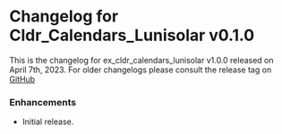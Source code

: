 # Changelog for Cldr_Calendars_Lunisolar v0.1.0

This is the changelog for ex_cldr_calendars_lunisolar v1.0.0 released on April 7th, 2023.  For older changelogs please consult the release tag on [GitHub](https://github.com/elixir-cldr/cldr_calendars_lunisolar/tags)

### Enhancements

* Initial release.

